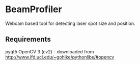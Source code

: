 # BeamProfiler
Webcam based tool for detecting laser spot size and position.

## Requirements
pyqt5
OpenCV 3 (cv2) - downloaded from http://www.lfd.uci.edu/~gohlke/pythonlibs/#opencv



